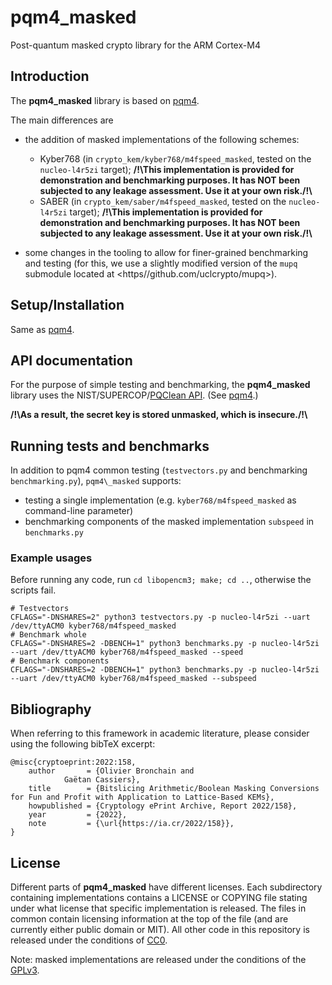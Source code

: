 # pqm4_masked
Post-quantum masked crypto library for the ARM Cortex-M4

## Introduction
The **pqm4\_masked** library is based on [pqm4](https://github.com/mupq/pqm4).

The main differences are
* the addition of masked implementations of the following schemes:
    - Kyber768 (in `crypto_kem/kyber768/m4fspeed_masked`, tested on the `nucleo-l4r5zi` target);
    **/!\\This implementation is provided for demonstration and benchmarking purposes.
    It has NOT been subjected to any leakage assessment. Use it at your own risk./!\\**
    - SABER (in `crypto_kem/saber/m4fspeed_masked`, tested on the `nucleo-l4r5zi` target);
    **/!\\This implementation is provided for demonstration and benchmarking purposes.
    It has NOT been subjected to any leakage assessment. Use it at your own risk./!\\**

* some changes in the tooling to allow for finer-grained benchmarking and testing
  (for this, we use a slightly modified version of the `mupq` submodule located
  at <https//github.com/uclcrypto/mupq>).

## Setup/Installation

Same as [pqm4](https://github.com/mupq/pqm4).


## API documentation
For the purpose of simple testing and benchmarking, the **pqm4\_masked**
library uses the NIST/SUPERCOP/[PQClean
API](https://github.com/PQClean/PQClean).
(See [pqm4](https://github.com/mupq/pqm4).)

**/!\\As a result, the secret key is stored unmasked, which is insecure./!\\**


## Running tests and benchmarks

In addition to pqm4 common testing (`testvectors.py` and benchmarking `benchmarking.py`), `pqm4\_masked` supports:
* testing a single implementation (e.g. `kyber768/m4fspeed_masked` as command-line parameter)
* benchmarking components of the masked implementation `subspeed` in `benchmarks.py`

### Example usages

Before running any code, run `cd libopencm3; make; cd ..`, otherwise the scripts fail.

```shell
# Testvectors
CFLAGS="-DNSHARES=2" python3 testvectors.py -p nucleo-l4r5zi --uart /dev/ttyACM0 kyber768/m4fspeed_masked
# Benchmark whole
CFLAGS="-DNSHARES=2 -DBENCH=1" python3 benchmarks.py -p nucleo-l4r5zi --uart /dev/ttyACM0 kyber768/m4fspeed_masked --speed
# Benchmark components
CFLAGS="-DNSHARES=2 -DBENCH=1" python3 benchmarks.py -p nucleo-l4r5zi --uart /dev/ttyACM0 kyber768/m4fspeed_masked --subspeed
```


## Bibliography

When referring to this framework in academic literature, please consider using the following bibTeX excerpt:

```
@misc{cryptoeprint:2022:158,
    author       = {Olivier Bronchain and
		    Gaëtan Cassiers},
    title        = {Bitslicing Arithmetic/Boolean Masking Conversions for Fun and Profit with Application to Lattice-Based KEMs},
    howpublished = {Cryptology ePrint Archive, Report 2022/158},
    year         = {2022},
    note         = {\url{https://ia.cr/2022/158}},
}
```

## License
Different parts of **pqm4\_masked** have different licenses. 
Each subdirectory containing implementations contains a LICENSE or COPYING file stating 
under what license that specific implementation is released. 
The files in common contain licensing information at the top of the file (and 
are currently either public domain or MIT). 
All other code in this repository is released under the conditions of [CC0](https://creativecommons.org/publicdomain/zero/1.0/).

Note: masked implementations are released under the conditions of the
[GPLv3](https://www.gnu.org/licenses/gpl-3.0.txt).
